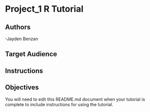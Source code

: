 # Project_1 R Tutorial

## Authors

-Jayden Benzan


## Target Audience



## Instructions



## Objectives



You will need to edit this README.md document when your tutorial is complete to include instructions for using the tutorial.
